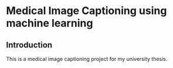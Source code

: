 # Medical Image Captioning using machine learning

## Introduction

This is a medical image captioning project for my university thesis. 